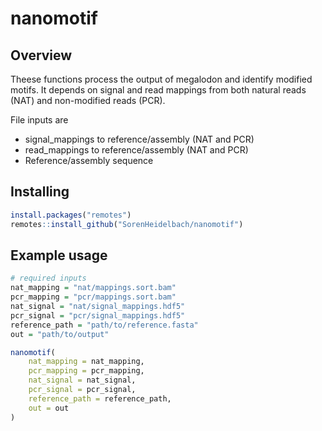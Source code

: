 # nanomotif

## Overview

Theese functions process the output of megalodon and identify modified motifs. 
It depends on signal and read mappings from both natural reads (NAT) and non-modified reads (PCR).

File inputs are 

- signal_mappings to reference/assembly (NAT and PCR)
- read_mappings to reference/assembly (NAT and PCR)
- Reference/assembly sequence

## Installing

```r
install.packages("remotes")
remotes::install_github("SorenHeidelbach/nanomotif")
```


## Example usage

```r
# required inputs
nat_mapping = "nat/mappings.sort.bam"
pcr_mapping = "pcr/mappings.sort.bam"
nat_signal = "nat/signal_mappings.hdf5"
pcr_signal = "pcr/signal_mappings.hdf5"
reference_path = "path/to/reference.fasta"
out = "path/to/output"

nanomotif(
    nat_mapping = nat_mapping,
    pcr_mapping = pcr_mapping,
    nat_signal = nat_signal,
    pcr_signal = pcr_signal,
    reference_path = reference_path,
    out = out
)


```
